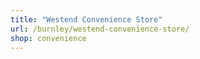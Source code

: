 ```yaml
---
title: "Westend Convenience Store"
url: /burnley/westend-convenience-store/
shop: convenience
---
```

